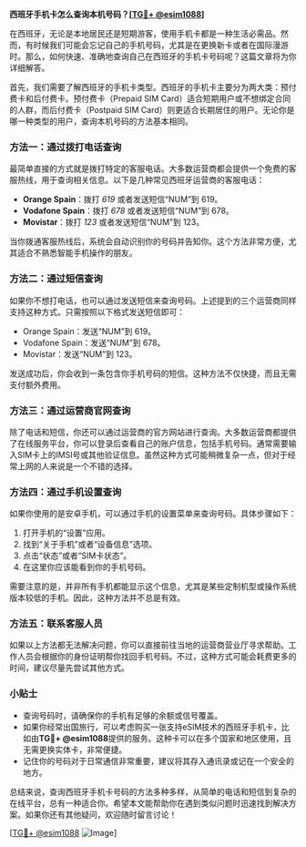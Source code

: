 **西班牙手机卡怎么查询本机号码？[[TG💪+ @esim1088](https://t.me/s/esim1088)]**

在西班牙，无论是本地居民还是短期游客，使用手机卡都是一种生活必需品。然而，有时候我们可能会忘记自己的手机号码，尤其是在更换新卡或者在国际漫游时。那么，如何快速、准确地查询自己在西班牙的手机卡号码呢？这篇文章将为你详细解答。

首先，我们需要了解西班牙的手机卡类型。西班牙的手机卡主要分为两大类：预付费卡和后付费卡。预付费卡（Prepaid SIM Card）适合短期用户或不想绑定合同的人群，而后付费卡（Postpaid SIM Card）则更适合长期居住的用户。无论你是哪一种类型的用户，查询本机号码的方法基本相同。

### 方法一：通过拨打电话查询

最简单直接的方式就是拨打特定的客服电话。大多数运营商都会提供一个免费的客服热线，用于查询相关信息。以下是几种常见西班牙运营商的客服电话：

- **Orange Spain**：拨打 *619* 或者发送短信“NUM”到 619。
- **Vodafone Spain**：拨打 *678* 或者发送短信“NUM”到 678。
- **Movistar**：拨打 *123* 或者发送短信“NUM”到 123。

当你拨通客服热线后，系统会自动识别你的号码并告知你。这个方法非常方便，尤其适合不熟悉智能手机操作的朋友。

### 方法二：通过短信查询

如果你不想打电话，也可以通过发送短信来查询号码。上述提到的三个运营商同样支持这种方式。只需按照以下格式发送短信即可：

- Orange Spain：发送“NUM”到 619。
- Vodafone Spain：发送“NUM”到 678。
- Movistar：发送“NUM”到 123。

发送成功后，你会收到一条包含你手机号码的短信。这种方法不仅快捷，而且无需支付额外费用。

### 方法三：通过运营商官网查询

除了电话和短信，你还可以通过运营商的官方网站进行查询。大多数运营商都提供了在线服务平台，你可以登录后查看自己的账户信息，包括手机号码。通常需要输入SIM卡上的IMSI号或其他验证信息。虽然这种方式可能稍微复杂一点，但对于经常上网的人来说是一个不错的选择。

### 方法四：通过手机设置查询

如果你使用的是安卓手机，可以通过手机的设置菜单来查询号码。具体步骤如下：

1. 打开手机的“设置”应用。
2. 找到“关于手机”或者“设备信息”选项。
3. 点击“状态”或者“SIM卡状态”。
4. 在这里你应该能看到你的手机号码。

需要注意的是，并非所有手机都能显示这个信息，尤其是某些定制机型或操作系统版本较低的手机。因此，这种方法并不总是有效。

### 方法五：联系客服人员

如果以上方法都无法解决问题，你可以直接前往当地的运营商营业厅寻求帮助。工作人员会根据你的身份证明帮你找回手机号码。不过，这种方式可能会耗费更多的时间，建议尽量先尝试其他方式。

### 小贴士

- 查询号码时，请确保你的手机有足够的余额或信号覆盖。
- 如果你经常出国旅行，可以考虑购买一张支持eSIM技术的西班牙手机卡，比如由**TG💪+ @esim1088**提供的服务。这种卡可以在多个国家和地区使用，且无需更换实体卡，非常便捷。
- 记住你的号码对于日常通信非常重要，建议将其存入通讯录或记在一个安全的地方。

总结来说，查询西班牙手机卡号码的方法多种多样，从简单的电话和短信到复杂的在线平台，总有一种适合你。希望本文能帮助你在遇到类似问题时迅速找到解决方案。如果你还有其他疑问，欢迎随时留言讨论！

[[TG💪+ @esim1088](https://t.me/s/esim1088) ![Image](https://i.postimg.cc/4NQfJmqS/Snipaste-2025-05-13-00-14-12.png)]